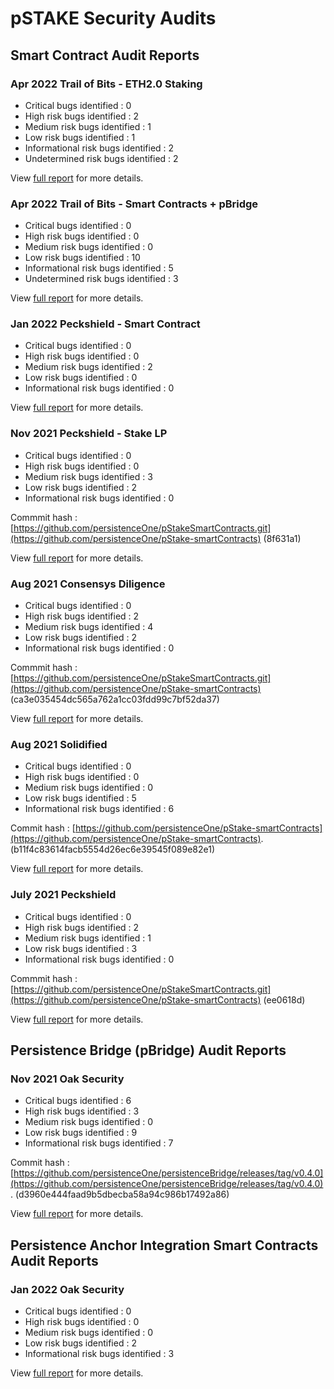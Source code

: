 # pSTAKE Security Audits

## Smart Contract Audit Reports

### Apr 2022 Trail of Bits - ETH2.0 Staking

* Critical bugs identified : 0
* High risk bugs identified : 2
* Medium risk bugs identified : 1
* Low risk bugs identified : 1
* Informational risk bugs identified : 2
* Undetermined risk bugs identified : 2

View [full report](https://github.com/persistenceOne/pStake-auditReports/blob/main/pSTAKE%20ETH2.0%20Staking%20Audit%20-%20Trail%20of%20Bits%20%5B26.04.22%5D.pdf) for more details.

### Apr 2022 Trail of Bits - Smart Contracts + pBridge

* Critical bugs identified : 0
* High risk bugs identified : 0
* Medium risk bugs identified : 0
* Low risk bugs identified : 10
* Informational risk bugs identified : 5
* Undetermined risk bugs identified : 3

View [full report](https://github.com/persistenceOne/pStake-auditReports/blob/main/pStake%20Smart%20Contracts%20%2B%20Bridge%20Audit%20-%20Trail%20of%20Bits%20%5B26.04.22%5D.pdf) for more details.

### Jan 2022 Peckshield - Smart Contract

* Critical bugs identified : 0
* High risk bugs identified : 0
* Medium risk bugs identified : 2
* Low risk bugs identified : 0
* Informational risk bugs identified : 0

View [full report](https://github.com/persistenceOne/pStake-auditReports/blob/main/pSTAKE%20Smart%20Contracts%20Audit%20-%20PeckShield%20%5B7:1:2022%5D.pdf) for more details.

### Nov 2021 Peckshield - Stake LP

* Critical bugs identified : 0
* High risk bugs identified : 0
* Medium risk bugs identified : 3
* Low risk bugs identified : 2
* Informational risk bugs identified : 0

Commmit hash : [https://github.com/persistenceOne/pStakeSmartContracts.git](https://github.com/persistenceOne/pStake-smartContracts) (8f631a1)

View [full report](https://github.com/persistenceOne/pStake-auditReports/blob/main/pSTAKE%20StakeLP%20Audit%20-%20Peckshield%20%5B18.11.2021%5D.pdf) for more details.


### Aug 2021 Consensys Diligence

* Critical bugs identified : 0
* High risk bugs identified : 2
* Medium risk bugs identified : 4
* Low risk bugs identified : 2
* Informational risk bugs identified : 0

Commmit hash : [https://github.com/persistenceOne/pStakeSmartContracts.git](https://github.com/persistenceOne/pStake-smartContracts) (ca3e035454dc565a762a1cc03fdd99c7bf52da37)

View [full report](https://consensys.net/diligence/audits/2021/08/pstake-finance/) for more details.

### Aug 2021 Solidified 

* Critical bugs identified : 0
* High risk bugs identified : 0
* Medium risk bugs identified : 0
* Low risk bugs identified : 5
* Informational risk bugs identified : 6

Commit hash : [https://github.com/persistenceOne/pStake-smartContracts](https://github.com/persistenceOne/pStake-smartContracts).  (b11f4c83614facb5554d26ec6e39545f089e82e1)

View [full report](https://github.com/persistenceOne/pstake-audits/blob/main/pSTAKE%20Smart%20Contract%20Audit%20-%20Solidified%20%5B02.08.2021%5D.pdf) for more details.

### July 2021 Peckshield 

* Critical bugs identified : 0
* High risk bugs identified : 2
* Medium risk bugs identified : 1
* Low risk bugs identified : 3
* Informational risk bugs identified : 0

Commmit hash : [https://github.com/persistenceOne/pStakeSmartContracts.git](https://github.com/persistenceOne/pStake-smartContracts) (ee0618d)

View [full report](https://github.com/persistenceOne/pstake-audits/blob/main/pSTAKE%20Smart%20Contract%20Audit%20-%20PeckShield%20%5B09.07.2021%5D.pdf) for more details.

## Persistence Bridge (pBridge) Audit Reports

### Nov 2021 Oak Security

* Critical bugs identified : 6
* High risk bugs identified : 3
* Medium risk bugs identified : 0
* Low risk bugs identified : 9
* Informational risk bugs identified : 7

Commit hash : [https://github.com/persistenceOne/persistenceBridge/releases/tag/v0.4.0](https://github.com/persistenceOne/persistenceBridge/releases/tag/v0.4.0).  (d3960e444faad9b5dbecba58a94c986b17492a86)

View [full report](https://github.com/persistenceOne/pStake-auditReports/blob/main/pBridge%20Audit%20-%20Oak%20Security%20%5B23.11.2021%5D.pdf) for more details.

## Persistence Anchor Integration Smart Contracts Audit Reports

### Jan 2022 Oak Security

* Critical bugs identified : 0
* High risk bugs identified : 0
* Medium risk bugs identified : 0
* Low risk bugs identified : 2
* Informational risk bugs identified : 3

View [full report](https://github.com/persistenceOne/pStake-auditReports/blob/main/Persistence%20Anchor%20Integration%20Smart%20Contracts%20-%20Solidified%20%5B25.01.2022%5D.pdf) for more details.
